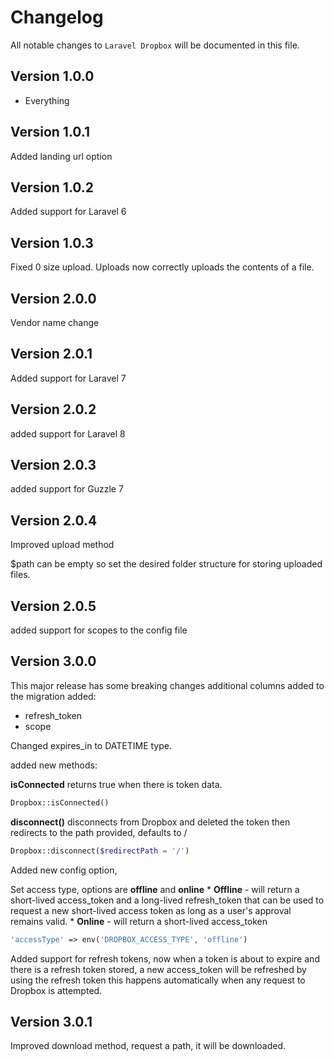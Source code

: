 # Changelog

All notable changes to `Laravel Dropbox` will be documented in this file.

## Version 1.0.0

- Everything

## Version 1.0.1

Added landing url option

## Version 1.0.2

Added support for Laravel 6

## Version 1.0.3

Fixed 0 size upload. Uploads now correctly uploads the contents of a file.

## Version 2.0.0

Vendor name change

## Version 2.0.1

Added support for Laravel 7

## Version 2.0.2

added support for Laravel 8

## Version 2.0.3

added support for Guzzle 7

## Version 2.0.4

Improved upload method

$path can be empty so set the desired folder structure for storing uploaded files.

## Version 2.0.5

added support for scopes to the config file

## Version 3.0.0

This major release has some breaking changes additional columns added to the migration added:
* refresh_token
* scope

Changed expires_in to DATETIME type.

added new methods:

**isConnected** returns true when there is token data.

```php
Dropbox::isConnected()
```

**disconnect()** disconnects from Dropbox and deleted the token then redirects to the path provided, defaults to /

```php
Dropbox::disconnect($redirectPath = '/')
```

Added new config option, 

Set access type, options are **offline** and **online**
     * **Offline** - will return a short-lived access_token and a long-lived refresh_token that can be used to request a new short-lived access token as long as a user's approval remains valid.
     * **Online** - will return a short-lived access_token 

```php
'accessType' => env('DROPBOX_ACCESS_TYPE', 'offline')
```

Added support for refresh tokens, now when a token is about to expire and there is a refresh token stored, a new access_token will be refreshed by using the refresh token this happens automatically when any request to Dropbox is attempted.

## Version 3.0.1 

Improved download method, request a path, it will be downloaded.
